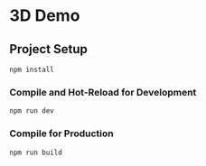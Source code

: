 # 3D Demo

## Project Setup

```shell
npm install
```

### Compile and Hot-Reload for Development

```shell
npm run dev
```

### Compile for Production

```shell
npm run build
```
